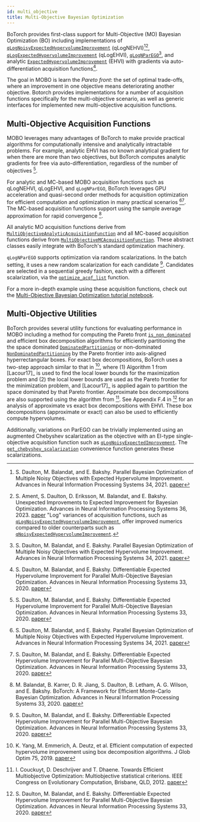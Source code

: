 ```yaml
---
id: multi_objective
title: Multi-Objective Bayesian Optimization
---
```


BoTorch provides first-class support for Multi-Objective (MO) Bayesian
Optimization (BO) including implementations of
[`qLogNoisyExpectedHypervolumeImprovement`](../api/acquisition.html#botorch.acquisition.multi_objective.logei.qLogNoisyExpectedHypervolumeImprovement)
(qLogNEHVI)[^qNEHVI][^LogEI],
[`qLogExpectedHypervolumeImprovement`](../api/acquisition.html#botorch.acquisition.multi_objective.logei.qLogExpectedHypervolumeImprovement)
(qLogEHVI),
[`qLogNParEGO`](../api/acquisition.html#botorch.acquisition.multi_objective.parego.qLogNParEGO)[^qNEHVI],
and analytic
[`ExpectedHypervolumeImprovement`](../api/acquisition.html#botorch.acquisition.multi_objective.analytic.ExpectedHypervolumeImprovement)
(EHVI) with gradients via auto-differentiation acquisition functions[^qEHVI].

The goal in MOBO is learn the _Pareto front_: the set of optimal trade-offs,
where an improvement in one objective means deteriorating another objective.
Botorch provides implementations for a number of acquisition functions
specifically for the multi-objective scenario, as well as generic interfaces for
implemented new multi-objective acquisition functions.

## Multi-Objective Acquisition Functions

MOBO leverages many advantages of BoTorch to make provide practical algorithms
for computationally intensive and analytically intractable problems. For
example, analytic EHVI has no known analytical gradient for when there are more
than two objectives, but BoTorch computes analytic gradients for free via
auto-differentiation, regardless of the number of objectives [^qEHVI].

For analytic and MC-based MOBO acquisition functions such as qLogNEHVI,
qLogEHVI, and `qLogNParEGO`, BoTorch leverages GPU acceleration and quasi-second
order methods for acquisition optimization for efficient computation and
optimization in many practical scenarios [^qNEHVI][^qEHVI]. The MC-based
acquisition functions support using the sample average approximation for rapid
convergence [^BoTorch].

All analytic MO acquisition functions derive from
[`MultiObjectiveAnalyticAcquisitionFunction`](../api/acquisition.html#botorch.acquisition.multi_objective.base.MultiObjectiveAnalyticAcquisitionFunction)
and all MC-based acquisition functions derive from
[`MultiObjectiveMCAcquisitionFunction`](../api/acquisition.html#botorch.acquisition.multi_objective.base.MultiObjectiveMCAcquisitionFunction).
These abstract classes easily integrate with BoTorch's standard optimization
machinery.

`qLogNParEGO` supports optimization via random scalarizations. In the batch
setting, it uses a new random scalarization for each candidate [^qEHVI].
Candidates are selected in a sequential greedy fashion, each with a different
scalarization, via the
[`optimize_acqf_list`](../api/optim.html#botorch.optim.optimize.optimize_acqf_list)
function.

For a more in-depth example using these acquisition functions, check out the
[Multi-Objective Bayesian Optimization tutorial notebook](../tutorials/multi_objective_bo).

## Multi-Objective Utilities

BoTorch provides several utility functions for evaluating performance in MOBO
including a method for computing the Pareto front
[`is_non_dominated`](../api/utils.html#botorch.utils.multi_objective.pareto.is_non_dominated)
and efficient box decomposition algorithms for efficiently partitioning the the
space dominated
[`DominatedPartitioning`](../api/utils.html#botorch.utils.multi_objective.box_decompositions.dominated.DominatedPartitioning)
or non-dominated
[`NonDominatedPartitioning`](../api/utils.html#botorch.utils.multi_objective.box_decompositions.non_dominated.NondominatedPartitioning)
by the Pareto frontier into axis-aligned hyperrectangular boxes. For exact box
decompositions, BoTorch uses a two-step approach similar to that in [^Yang2019],
where (1) Algorithm 1 from [Lacour17]_ is used to find the local lower bounds
for the maximization problem and (2) the local lower bounds are used as the
Pareto frontier for the minimization problem, and [Lacour17]_ is applied again
to partition the space dominated by that Pareto frontier. Approximate box
decompositions are also supported using the algorithm from [^Couckuyt2012]. See
Appendix F.4 in [^qEHVI] for an analysis of approximate vs exact box
decompositions with EHVI. These box decompositions (approximate or exact) can
also be used to efficiently compute hypervolumes.

Additionally, variations on ParEGO can be trivially implemented using an
augmented Chebyshev scalarization as the objective with an EI-type
single-objective acquisition function such as
[`qLogNoisyExpectedImprovement`](../api/acquisition.html#botorch.acquisition.logei.qLogNoisyExpectedImprovement).
The
[`get_chebyshev_scalarization`](../api/utils.html#botorch.utils.multi_objective.scalarization.get_chebyshev_scalarization)
convenience function generates these scalarizations.

[^qNEHVI]:
    S. Daulton, M. Balandat, and E. Bakshy. Parallel Bayesian Optimization of
    Multiple Noisy Objectives with Expected Hypervolume Improvement. Advances in
    Neural Information Processing Systems 34, 2021.
    [paper](https://arxiv.org/abs/2105.08195)

[^LogEI]:
    S. Ament, S. Daulton, D. Eriksson, M. Balandat, and E. Bakshy. Unexpected
    Improvements to Expected Improvement for Bayesian Optimization. Advances in
    Neural Information Processing Systems 36, 2023.
    [paper](https://arxiv.org/abs/2310.20708) "Log" variances of acquisition
    functions, such as
    [`qLogNoisyExpectedHypervolumeImprovement`](../api/acquisition.html#botorch.acquisition.multi_objective.logei.qLogNoisyExpectedHypervolumeImprovement),
    offer improved numerics compared to older counterparts such as
    [`qNoisyExpectedHypervolumeImprovement`](../api/acquisition.html#botorch.acquisition.multi_objective.monte_carlo.qNoisyExpectedHypervolumeImprovement).

[^qEHVI]:
    S. Daulton, M. Balandat, and E. Bakshy. Differentiable Expected Hypervolume
    Improvement for Parallel Multi-Objective Bayesian Optimization. Advances in
    Neural Information Processing Systems 33, 2020.
    [paper](https://arxiv.org/abs/2006.05078)

[^BoTorch]:
    M. Balandat, B. Karrer, D. R. Jiang, S. Daulton, B. Letham, A. G. Wilson,
    and E. Bakshy. BoTorch: A Framework for Efficient Monte-Carlo Bayesian
    Optimization. Advances in Neural Information Processing Systems 33, 2020.
    [paper](https://arxiv.org/abs/1910.06403)

[^Yang2019]:
    K. Yang, M. Emmerich, A. Deutz, et al. Efficient computation of expected
    hypervolume improvement using box decomposition algorithms. J Glob Optim
    75, 2019. [paper](https://arxiv.org/abs/1904.12672)

[^Lacour17]:
    R. Lacour, K. Klamroth, C. Fonseca. A box decomposition algorithm to compute
    the hypervolume indicator. Computers & Operations Research, Volume 79, 2017.
    [paper](https://www.sciencedirect.com/science/article/pii/S0305054816301538)

[^Couckuyt2012]:
    I. Couckuyt, D. Deschrijver and T. Dhaene. Towards Efficient Multiobjective
    Optimization: Multiobjective statistical criterions. IEEE Congress on
    Evolutionary Computation, Brisbane, QLD, 2012.
    [paper](https://ieeexplore.ieee.org/document/6256586)
